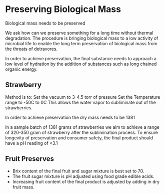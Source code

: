 # Preserving Biological Mass
Biological mass needs to be preserved

We ask how can we preserve something for a long time without thermal degradation. The procedure is bringing biological mass to a low activity of microbial life to enable the long term preservation of biological mass from the threats of detravores.

In order to achieve preservation, the final substance needs to approach a low level of hydration by the addition of substances such as long chained organic energy.

## Strawberry
Method is to:
Set the vacuum to 3-4.5 torr of pressure
Set the Temperature range to -50C to 0C 
This allows the water vapor to subliminate out of the strawberries.

In order to achieve preservation the dry mass needs to be 1381

In a sample batch of 1381 grams of strawberries we aim to achieve a range of 320-350 gram of strawberry after the sublimination process.
To ensure longevity of preservation and consumer safety, the final product should have a pH reading of <3.1 

## Fruit Preserves

- Brix content of the final fruit and sugar mixture is best set to 70.
- The fruit sugar mixture is pH adjusted using food grade edible acids.
- Increasing fruit content of the final product is adjusted by adding in dry fruit mass.
